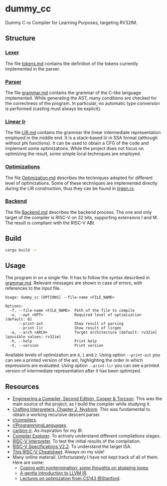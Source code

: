# dummy_cc
Dummy C-is Compiler for Learning Purposes, targeting RV32IM.

## Structure

### [Lexer](./src/lexer/)
The file [tokens.md](./src/lexer/tokens.md) contains the definition of the tokens currently implemented in the parser. 

### [Parser](./src/parser/)
The file [grammar.md](./src/parser/grammar.md) contains the grammar of the C-like language implemented. 
While generating the AST, many conditions are checked for the correctness of the program. 
In particular, no automatic type conversion is performed (casting must always be explicit).

### [Linear Ir](./src/lirgen/)
The file [LIR.md](./src/lirgen/lir.md) contains the grammar the linear intermediate representation employed in the middle end.
It is a stack-based lir in SSA format (although without phi functions). 
It can be used to obtain a CFG of the code and implement some optimizations. 
While the project does not focus on optimizing the result, some simple local techniques are employed.

### [Optimizations](./src/optimizer/)
The file [Optimization.md](./src/optimizer/optimization.md) describes the techniques adopted for different level of optimizations.
Some of these techniques are implemented directly during the LIR construction, thus they can be found in [lirgen.rs](./src/lirgen/lirgen.rs).

### [Backend](./src/backend)
The file [Backend.md](./src/backend/backend.md) describes the backend process.
The one and only target of the compiler is RISC-V on 32 bits, supporting extensions I and M.
The result is compliant with the RISC-V ABI.

## Build

```bash
cargo build -r
```

## Usage

The program in on a single file. It has to follow the syntax described in [grammar.md](./src/parser/grammar.md). 
Relevant messages are shown in case of errors, with references to the input file.

```
Usage: dummy_cc [OPTIONS] --file-name <FILE_NAME>

Options:
  -f, --file-name <FILE_NAME>  Path of the file to compile
  -o, --opt <OPT>              Required level of optimization [default: 0]
      --print-ast              Show result of parsing
      --print-lir              Show result of lirgen
  -a, --arch <ARCH>            Target architecture [default: rv32im] [possible values: rv32im]
  -h, --help                   Print help
  -V, --version                Print version
```

Available levels of optimization are `0`, `1` and `2`.
Using option `--print-ast` you can see a printed version of the ast, highlighting the order in which expressions are evaluated.
Using option `--print-lir` you can see a printed version of intermediate representation after it has been optimized.

## Resources

- [Engineering a Compiler, Second Edition, Cooper & Torcson](https://books.google.it/books/about/Engineering_a_Compiler.html?id=xcJrEAAAQBAJ&source=kp_book_description&redir_esc=y). 
This was the main source of the project, as I build the compiler while studying it.
- [Crafting Interpreters, Chapter 2, Nystrom](https://craftinginterpreters.com/).
This was fundamental to obtain a working recursive descent parser.
- [r/compilers](https://www.reddit.com/r/Compilers/).
- [r/ProgrammingLanguages](https://www.reddit.com/r/ProgrammingLanguages/).
- [carbon-ir](https://github.com/RobbeDGreef/carbon-ir). As inspiration for my IR.
- [Compiler Explorer](https://godbolt.org/). To actively understand different compilations stages.
- [RISC-V Interpreter](https://www.cs.cornell.edu/courses/cs3410/2019sp/riscv/interpreter/). To test the initial results of the compilation.
- [RISC-V Specifications V2.2](https://riscv.org/wp-content/uploads/2017/05/riscv-spec-v2.2.pdf). To understand the target ISA.
- [This RISC-V Cheatsheet](https://www.cs.sfu.ca/~ashriram/Courses/CS295/assets/notebooks/RISCV/RISCV_CARD.pdf). Always on my side!
- Many online materail. Unfortunately I have not kept track of all of them. Here are some:
    - [Coping with nontermination: some thoughts on stopping loops](https://outerproduct.net/boring/2023-02-11_term-loop.html).
    - [A gentle introduction to LLVM IR](https://mcyoung.xyz/2023/08/01/llvm-ir/).
    - [Lectures on optimization from CS143 @Stanford](https://web.stanford.edu/class/archive/cs/cs143/cs143.1128/).
